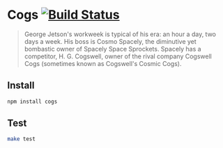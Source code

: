 Cogs [![Build Status](https://secure.travis-ci.org/caseywebdev/cogs.png)](http://travis-ci.org/caseywebdev/cogs)
===

> George Jetson's workweek is typical of his era: an hour a day, two days a week. His boss is Cosmo Spacely, the diminutive yet bombastic owner of Spacely Space Sprockets. Spacely has a competitor, H. G. Cogswell, owner of the rival company Cogswell Cogs (sometimes known as Cogswell's Cosmic Cogs).

Install
-------

```bash
npm install cogs
```

Test
----

```bash
make test
```
